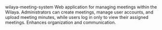 wilaya-meeting-system
Web application for managing meetings within the Wilaya. Administrators can create meetings, manage user accounts, and upload meeting minutes, while users log in only to view their assigned meetings. Enhances organization and communication.
